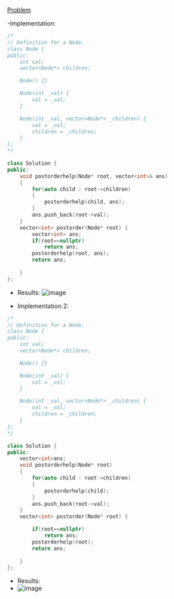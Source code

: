 [Problem](https://leetcode.com/problems/n-ary-tree-postorder-traversa)


-Implementation:
```cpp
/*
// Definition for a Node.
class Node {
public:
    int val;
    vector<Node*> children;

    Node() {}

    Node(int _val) {
        val = _val;
    }

    Node(int _val, vector<Node*> _children) {
        val = _val;
        children = _children;
    }
};
*/

class Solution {
public:
    void postorderhelp(Node* root, vector<int>& ans)
    {
        for(auto child : root->children)
        {
            postorderhelp(child, ans);
        }
        ans.push_back(root->val);
    }
    vector<int> postorder(Node* root) {
        vector<int> ans;
        if(root==nullptr)
            return ans;
        postorderhelp(root, ans);
        return ans;
            
    }
};

```
- Results:
![image](https://user-images.githubusercontent.com/64036955/157171061-0ee480e1-31ea-4b5c-b344-d7dcc574737b.png)


- Implementation 2: 

```cpp
/*
// Definition for a Node.
class Node {
public:
    int val;
    vector<Node*> children;

    Node() {}

    Node(int _val) {
        val = _val;
    }

    Node(int _val, vector<Node*> _children) {
        val = _val;
        children = _children;
    }
};
*/

class Solution {
public:
    vector<int>ans;
    void postorderhelp(Node* root)
    {
        for(auto child : root->children)
        {
            postorderhelp(child);
        }
        ans.push_back(root->val);
    }
    vector<int> postorder(Node* root) {

        if(root==nullptr)
            return ans;
        postorderhelp(root);
        return ans;
            
    }
};

```
- Results:
- ![image](https://user-images.githubusercontent.com/64036955/157171330-0e3ca2bb-bcb4-4488-8a1e-0e459514e6ca.png)
